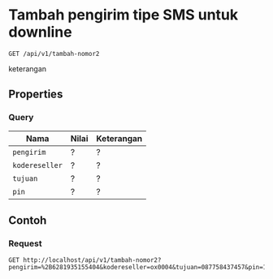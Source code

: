 # Tambah pengirim tipe SMS untuk downline
```http
GET /api/v1/tambah-nomor2
```
keterangan
## Properties
### Query
Nama  | Nilai | Keterangan
--- | --- | ---
<code>pengirim</code> | ? | ?
<code>kodereseller</code> | ? | ?
<code>tujuan</code> | ? | ?
<code>pin</code> | ? | ?

## Contoh

### Request
```http
GET http://localhost/api/v1/tambah-nomor2?pengirim=%2B6281935155404&kodereseller=ox0004&tujuan=087758437457&pin=1234
```
